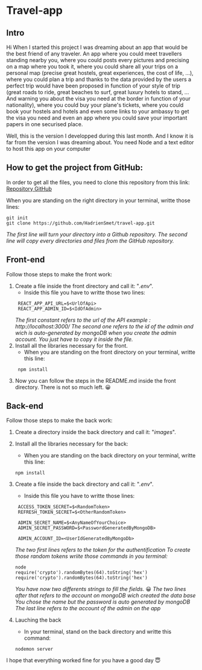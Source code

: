 # Travel-app

## Intro

Hi When I started this project I was dreaming about an app that would be the best friend of any traveler. An app where you could meet travellers standing nearby you, where you could posts every pictures and precising on a map where you took it, where you could share all your trips on a personal map (precise great hostels, great experiences, the cost of life, ...), where you could plan a trip and thanks to the data provided by the users a perfect trip would have been proposed in function of your style of trip (great roads to ride, great beaches to surf, great luxury hotels to stand, ... And warning you about the visa you need at the border in function of your nationality), where you could buy your plane's tickets, where you could book your hostels and hotels and even some links to your ambassy to get the visa you need and even an app where you could save your important papers in one securised place.

Well, this is the version I developped during this last month. And I know it is far from the version I was dreaming about.
You need Node and a text editor to host this app on your computer

## How to get the project from GitHub:

In order to get all the files, you need to clone this repository from this link: [Repository GitHub](https://github.com/HadrienSmet/travel-app)

When you are standing on the right directory in your terminal, writte those lines:

```
git init
git clone https://github.com/HadrienSmet/travel-app.git
```

_The first line will turn your directory into a Github repository._
_The second line will copy every directories and files from the GitHub repository._

## Front-end

Follow those steps to make the front work:

1. Create a file inside the front directory and call it: "_.env_".
   - Inside this file you have to writte those two lines:
   ```
    REACT_APP_API_URL=$<UrlOfApi>
    REACT_APP_ADMIN_ID=$<IdOfAdmin>
   ```
   _The first constant refers to the url of the API example : http://localhost:3000/_
   _The second one refers to the id of the admin and wich is auto-generated by mongoDB when you create the admin account. You just have to copy it inside the file._
2. Install all the libraries necessary for the front.
   - When you are standing on the front directory on your terminal, writte this line:
   ```
    npm install
   ```
3. Now you can follow the steps in the README.md inside the front directory. There is not so much left. :grinning:

## Back-end

Follow those steps to make the back work:

1. Create a directory inside the back directory and call it: "_images_".
2. Install all the libraries necessary for the back:
   - When you are standing on the back directory on your terminal, writte this line:
   ```
   npm install
   ```
3. Create a file inside the back directory and call it: "_.env_".

   - Inside this file you have to writte those lines:

   ```
    ACCESS_TOKEN_SECRET=$<RandomToken>
    REFRESH_TOKEN_SECRET=$<OtherRandomToken>

    ADMIN_SECRET_NAME=$<AnyNameOfYourChoice>
    ADMIN_SECRET_PASSWORD=$<PasswordGeneratedByMongoDB>

    ADMIN_ACCOUNT_ID=<UserIdGeneratedByMongoDb>
   ```

   _The two first lines refers to the token for the authentification_
   _To create those random tokens wriite those commands in you terminal:_

   ```
   node
   require('crypto').randomBytes(64).toString('hex')
   require('crypto').randomBytes(64).toString('hex')
   ```

   _You have now two differents strings to fill the fields._ :grinning:
   _The two lines after that refers to the account on mongoDB wich created the data base_
   _You chose the name but the password is auto generated by mongoDB_
   _The last line refers to the account of the admin on the app_

4. Lauching the back
   - In your terminal, stand on the back directory and writte this command:
   ```
   nodemon server
   ```

I hope that everything worked fine for you have a good day :innocent:
